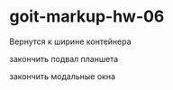 # goit-markup-hw-06

Вернутся к ширине контейнера

закончить подвал планшета

закончить модальные окна

